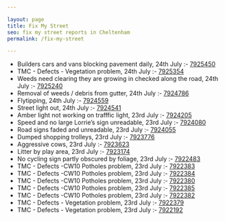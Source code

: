 ```yaml
---

layout: page
title: Fix My Street
seo: fix my street reports in Cheltenham
permalink: /fix-my-street

---
```


<!-- fix_marker starts -->

- Builders cars and vans blocking pavement daily, 24th July :- [7925450](https://www.fixmystreet.com/report/7925450)
- TMC - Defects - Vegetation problem, 24th July :- [7925354](https://www.fixmystreet.com/report/7925354)
- Weeds need clearing they are growing in checked along the road, 24th July :- [7925240](https://www.fixmystreet.com/report/7925240)
- Removal of weeds / debris from gutter, 24th July :- [7924786](https://www.fixmystreet.com/report/7924786)
- Flytipping, 24th July :- [7924559](https://www.fixmystreet.com/report/7924559)
- Street light out, 24th July :- [7924541](https://www.fixmystreet.com/report/7924541)
- Amber light not working on trafffic light, 23rd July :- [7924205](https://www.fixmystreet.com/report/7924205)
- Speed and no large Lorrie’s sign unreadable, 23rd July :- [7924080](https://www.fixmystreet.com/report/7924080)
- Road signs faded and unreadable, 23rd July :- [7924055](https://www.fixmystreet.com/report/7924055)
- Dumped shopping trolleys, 23rd July :- [7923776](https://www.fixmystreet.com/report/7923776)
- Aggressive cows, 23rd July :- [7923623](https://www.fixmystreet.com/report/7923623)
- Litter by play area, 23rd July :- [7923174](https://www.fixmystreet.com/report/7923174)
- No cycling sign partly obscured by foliage, 23rd July :- [7922483](https://www.fixmystreet.com/report/7922483)
- TMC - Defects -CW10 Potholes problem, 23rd July :- [7922383](https://www.fixmystreet.com/report/7922383)
- TMC - Defects -CW10 Potholes problem, 23rd July :- [7922384](https://www.fixmystreet.com/report/7922384)
- TMC - Defects -CW10 Potholes problem, 23rd July :- [7922380](https://www.fixmystreet.com/report/7922380)
- TMC - Defects -CW10 Potholes problem, 23rd July :- [7922385](https://www.fixmystreet.com/report/7922385)
- TMC - Defects -CW10 Potholes problem, 23rd July :- [7922382](https://www.fixmystreet.com/report/7922382)
- TMC - Defects - Vegetation problem, 23rd July :- [7922379](https://www.fixmystreet.com/report/7922379)
- TMC - Defects - Vegetation problem, 23rd July :- [7922192](https://www.fixmystreet.com/report/7922192)

<!-- fix_marker ends -->